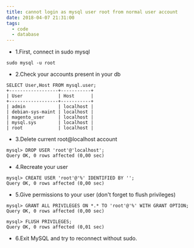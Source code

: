 ```yaml
---
title: cannot login as mysql user root from normal user account
date: 2018-04-07 21:31:00
tags:
  - code
  - database
---
```


- 1.First, connect in sudo mysql

```
sudo mysql -u root
```

- 2.Check your accounts present in your db
```
SELECT User,Host FROM mysql.user;
+------------------+-----------+
| User             | Host      |
+------------------+-----------+
| admin            | localhost |
| debian-sys-maint | localhost |
| magento_user     | localhost |
| mysql.sys        | localhost |
| root             | localhost |
```
- 3.Delete current root@localhost account
```
mysql> DROP USER 'root'@'localhost';
Query OK, 0 rows affected (0,00 sec)
```
- 4.Recreate your user
```
mysql> CREATE USER 'root'@'%' IDENTIFIED BY '';
Query OK, 0 rows affected (0,00 sec)
```
- 5.Give permissions to your user (don't forget to flush privileges)
```
mysql> GRANT ALL PRIVILEGES ON *.* TO 'root'@'%' WITH GRANT OPTION;
Query OK, 0 rows affected (0,00 sec)

mysql> FLUSH PRIVILEGES;
Query OK, 0 rows affected (0,01 sec)
```
- 6.Exit MySQL and try to reconnect without sudo.
